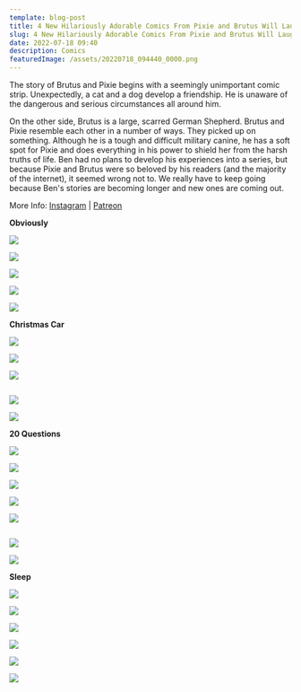 ```yaml
---
template: blog-post
title: 4 New Hilariously Adorable Comics From Pixie and Brutus Will Laugh You To Sleep
slug: 4 New Hilariously Adorable Comics From Pixie and Brutus Will Laugh You To Sleep
date: 2022-07-18 09:40
description: Comics
featuredImage: /assets/20220718_094440_0000.png
---
```

The story of Brutus and Pixie begins with a seemingly unimportant comic strip. Unexpectedly, a cat and a dog develop a friendship. He is unaware of the dangerous and serious circumstances all around him.

On the other side, Brutus is a large, scarred German Shepherd. Brutus and Pixie resemble each other in a number of ways. They picked up on something. Although he is a tough and difficult military canine, he has a soft spot for Pixie and does everything in his power to shield her from the harsh truths of life. Ben had no plans to develop his experiences into a series, but because Pixie and Brutus were so beloved by his readers (and the majority of the internet), it seemed wrong not to. We really have to keep going because Ben's stories are becoming longer and new ones are coming out.

More Info: [Instagram](https://www.instagram.com/pet_foolery/) | [Patreon](https://www.patreon.com/petfoolery)

**Obviously**

![](/assets/patreon-post-image-53.jpg)

![](/assets/patreon-post-image-41.jpg)



<script async src="https://pagead2.googlesyndication.com/pagead/js/adsbygoogle.js?client=ca-pub-4648723387452672"
     crossorigin="anonymous"></script>

<ins class="adsbygoogle"
     style="display:block; text-align:center;"
     data-ad-layout="in-article"
     data-ad-format="fluid"
     data-ad-client="ca-pub-4648723387452672"
     data-ad-slot="9248327144"></ins>

<script>
     (adsbygoogle = window.adsbygoogle || []).push({});
</script>



![](/assets/patreon-post-image-52.jpg)

![](/assets/patreon-post-image-50.jpg)

![](/assets/patreon-post-image-49.jpg)

**Christmas Car**

![](/assets/patreon-post-image-107.jpg)



<script async src="https://pagead2.googlesyndication.com/pagead/js/adsbygoogle.js?client=ca-pub-4648723387452672"
     crossorigin="anonymous"></script>

<ins class="adsbygoogle"
     style="display:block; text-align:center;"
     data-ad-layout="in-article"
     data-ad-format="fluid"
     data-ad-client="ca-pub-4648723387452672"
     data-ad-slot="9248327144"></ins>

<script>
     (adsbygoogle = window.adsbygoogle || []).push({});
</script>



![](/assets/patreon-post-image-61.jpg)

![](/assets/patreon-post-image-134.jpg)

![]()

![](/assets/patreon-post-image-60.jpg)

![](/assets/patreon-post-image-64.jpg)

**20 Questions**

![](/assets/patreon-post-image-110.jpg)

![](/assets/patreon-post-image-65.jpg)



<script async src="https://pagead2.googlesyndication.com/pagead/js/adsbygoogle.js?client=ca-pub-4648723387452672"
     crossorigin="anonymous"></script>

<ins class="adsbygoogle"
     style="display:block; text-align:center;"
     data-ad-layout="in-article"
     data-ad-format="fluid"
     data-ad-client="ca-pub-4648723387452672"
     data-ad-slot="9248327144"></ins>

<script>
     (adsbygoogle = window.adsbygoogle || []).push({});
</script>



![](/assets/patreon-post-image-111.jpg)

![](/assets/patreon-post-image-57.jpg)

![](/assets/patreon-post-image-183.jpg)

![]()

![](/assets/patreon-post-image-82.jpg)



<script async src="https://pagead2.googlesyndication.com/pagead/js/adsbygoogle.js?client=ca-pub-4648723387452672"
     crossorigin="anonymous"></script>

<ins class="adsbygoogle"
     style="display:block; text-align:center;"
     data-ad-layout="in-article"
     data-ad-format="fluid"
     data-ad-client="ca-pub-4648723387452672"
     data-ad-slot="9248327144"></ins>

<script>
     (adsbygoogle = window.adsbygoogle || []).push({});
</script>



![](/assets/patreon-post-image-62.jpg)

**Sleep**

![](/assets/patreon-post-image-63.jpg)

![](/assets/patreon-post-image-106.jpg)

![](/assets/patreon-post-image-67.jpg)

![](/assets/patreon-post-image-74.jpg)



<script async src="https://pagead2.googlesyndication.com/pagead/js/adsbygoogle.js?client=ca-pub-4648723387452672"
     crossorigin="anonymous"></script>

<ins class="adsbygoogle"
     style="display:block; text-align:center;"
     data-ad-layout="in-article"
     data-ad-format="fluid"
     data-ad-client="ca-pub-4648723387452672"
     data-ad-slot="9248327144"></ins>

<script>
     (adsbygoogle = window.adsbygoogle || []).push({});
</script>



![](/assets/patreon-post-image-117.jpg)

![](/assets/patreon-post-image-84.jpg)